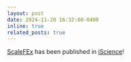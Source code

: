 ```yaml
---
layout: post
date: 2024-11-20 16:32:00-0400
inline: true
related_posts: true
---
```

[ScaleFEx](https://www.cell.com/iscience/fulltext/S2589-0042(24)02659-2) has been published in [iScience](https://www.cell.com/iscience/home)!